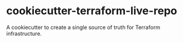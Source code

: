 # cookiecutter-terraform-live-repo
A cookiecutter to create a single source of truth for Terraform infrastructure.
